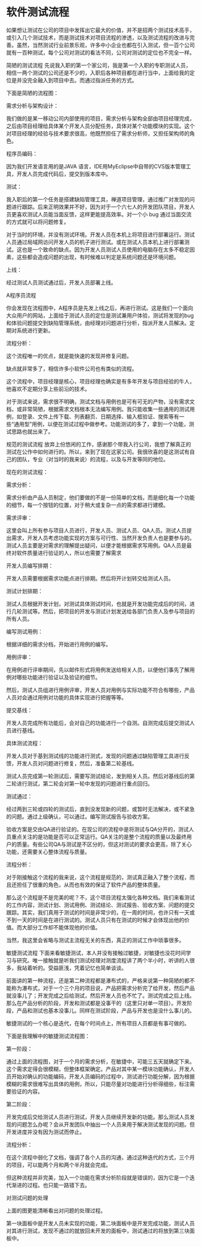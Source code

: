 # 软件测试流程


如果想让测试在公司的项目中发挥出它最大的价值，并不是招两个测试技术高手，或引入几个测试技术，而是测试技术对项目流程的渗透，以及测试流程的改进与完善。虽然，当然测试行业前景乐观，许多中小企业也都在引入测试，但一百个公司就有一百种测试，每个公司对测试的看法不同，公司对测试的定位也不完全一样。



简陋的测试流程
先说我入职的第一个家公司，我是第一个入职的专职测试人员，相信一两个测试的公司还是不少的，入职后各种项目都在进行当中，上面给我的定位是并没完全融入到项目中去。而通过指派任务的方式。

下面是简陋的流程图：



需求分析与架构设计：

我们做的是某一移动公司内部使用的项目，需求分析与架构全部由项目经理完成，之后由项目经理给具体某个开发人员分配任务，具体对某个功能模块的实现。这个对项目经理的经验与技术要求很高，他既然担任了需求分析师，又担任架构师的角色。

程序员编码：

因为我们开发语言用的是JAVA 语言，IDE用MyEclipse中自带的CVS版本管理工具，开发人员完成代码后，提交到版本库中。

测试：

我入职后的第一个任务是搭建缺陷管理工具，禅道项目管理，通过推广对发现的问题进行跟踪。后来正明效果并不好，因为对于一个六七人的开发团队项目，开发人员更喜欢测试人员能当面反馈，这样更能提高效率。对一个小 bug 通过当面交流的方式就可以将问题修复。

对于当时的环境，并没有测试环境。开发人员在本机上将项目进行部署运行。测试人员通过局域网访问开发人员的机子进行测试。或在测试人员本机上进行部署测试。这也是一个致命的缺点。因为开发人员测试人员使用的电脑存在太多不稳定因素，这些都会造成问题的出现，有时候难以判定是系统问题还是环境问题。

上线：

经过测试人员测试通过后，开发人员部署上线。

A程序员流程

你会发现在流程图中，A程序员是先发上线之后，再进行测试。这是我们一个面向大众用户的网站，上面给于测试人员的定位是测试兼用户体验，测试将发现的bug和体验问题提交到缺陷管理系统，由经理对问题进行分析，指派开发人员解决。定期对系统进行更新。

流程分析：

这个流程唯一的优点，就是能快速的发现并修复问题。

缺点就非常多了，相信许多小软件公司也有类似的流程。

这个流程中，项目经理是核心，项目经理也确实是有多年开发与项目经验的牛人，他喜欢不定期分享上些前沿的技术。

对于测试来说，需求很不明确，测试文档与用例也是可有可无的产物，没有需求文档，或非常简陋，根据需求文档根本无法编写用例。我只能收集一些通用的测试用例，如登录、文件上传下载、列表翻页、日期选择、输入框验证、搜索等有一些“通用型”用例，以便在测试过程中做参考。功能测试的多了，拿到一个功能，测试思路也就出来了。



规范的测试流程
放弃上份悠闲的工作，感谢那个带我入行公司，我想了解真正的测试在公作中如何进行的。所以，来到了现在这家公司。我很欣喜的是这测试有自己的团队，专业（对当时的我来说）的流程，以及与开发等同的地位。

现在的测试流程：



需求分析：

需求分析由产品人员制定，他们要做的不是一份简单的文档，而是细化每一个功能的细节，每一个按钮的位置，对于稍大或复杂一点的需求都进行建模。

需求评审：

这里会叫上所有参与项目人员进行，开发人员、测试人员、QA人员。测试人员提出需求，开发人员考虑功能实现的方案与可行性、当然开发负责人也是要参与的。测试人员主要是对需求的理解提出疑问，以便才能根据需求写用例。QA人员是最终对软件质量进行验证的人，所以也需要了解需求

开发人员编写排期：

开发人员需要根据需求功能点进行排期。然后将开计划转交给测试人员。

测试计划排期：

测试人员根据开发计划，对测试具体测试时间，也就是开发功能完成后的时间，进行几轮测试等。然后，把项目的开发与测试计划发送给各部门负责人及参与项目的所有人员。

编写测试用例：

根据详细的需求分档，开始进行用例的编写。

用例评审：

在用例进行评审期间，先以邮件形式将用例发送给相关人员，以便他们事先了解用例对哪些功能进行验证以及验证的细节。

然后，测试人员组进行用例评审，开发人员对用例与实际功能不符合有哪些，产品人员对会通过用例对功能的具体实现进行把握等等。

提交基线：

开发人员完成所有功能后，会对自己的功能进行一个自测。自测完成后提交测试人员进行基线。

具体测试流程：

开发人员对于基到测试线的功能进行测式，发现的问题通过缺陷管理工具进行反馈，开发人员对问题进行修复，然后，准备第二轮基线。

测试人员完成第一轮测试后，需要写测试结论，发到相关人员。然后对基线后的第二轮进行测试，第二轮会对第一轮中发现的问题进行重点回归。

测试通过：

经过两到三轮或四轮的测试后，直到没发现新的问题，或暂时无法解决，或不紧急的问题。通过上级确认，可以通过。编写测试报告与验收方案。

验收方案是交由QA进行验证的。在现公司的流程中是将测试与QA分开的，测试人员重点关注的是功能是否可以正常运行。QA关注的是整个流程的质量以及最终用户的质量。有些公司QA与测试是不区分的，但这对测试的要求会更高，除了关心功能，还需要关心整体流程与质量。

流程分析：

对于刚接触这个流程的我来说，这个流程是规范的，测试真正融入了整个流程，而且还担任了很重的角色，从而也有效的保证了软件产品的整体质量。

那么这个流程是不是完美的呢？不，这个项目流程太强化各种文档。我们来看测试的工作内容，测试计划、测试用例、测试结论、测试报告、验收方案、问题的提交跟踪。其实，我们真用于测试的时间是非常少的，在一周的时间，也许只有一天或不到一天的时间是在进行测试的。测试人员只有在测试的时候才会体现出他的价值。而大部分工作却不能体现他的价值。

当然，我这里会省略与测试主流程无关的东西，真正的测试工作中琐事很多。



敏捷测试流程
下面来看敏捷测试，本人并没有接触过敏捷，对敏捷也没花时间学习与研究。唯一接触就是听我们测试经理对测度流程讲了两个半小时，听讲的人很多，我站着听的。受益匪浅，凭着记忆也简单谈谈。

前面讲的第一种流程，还是第二种流程都是瀑布式的，严格来说第一种简陋的都不能称为瀑布式，对于一个三个月的项目说，产品把需求分析完了给开发，然后产品就没事儿了；开发完成之后给测试，然后开发人员也不忙了。测试完成之后上线。那么在产品分析的阶段，开发和测试都是没事干的（这里只对单一项目）。开发阶段，产品和测试也基本没事儿。同样在测试阶段，产品与开发也是没什么事儿的。

敏捷测试的一个核心是迭代，在每个时间点上，所有项目人员都是有事可做的。

下面是我理解中的敏捷测试流程图：


第一阶段：

通过上面的流程图，对于一个月的需求分析，在敏捷中，可能三五天就确定下来。这个需求定得会很模糊，但整体框架确定。产品对其中某一模块功能确认，开发人员开始对确认的功能编码，开发人员编码的过程中，测试进行功能分解，因为根据模糊的需求很难写出具体的用例，所以，只能尽量对功能进行分析得细些，标注需要验证的内容。

第二阶段：

开发完成后交给测试人员进行测试，开发人员继续开发新的功能。那么测试人员发现的问题怎么办呢？会从开发团队中抽出一个人员来用于解决测试发现的问题。但开发进度并没有因为测试而停止。

流程分析：

在这个流程中弱化了文档，强调了各个人员的沟通，通过这种迭代的方式，三个月的项目，可以能两个月和两个半月就会完成。

但这种流程并非完美，加入一个功能在需求分析阶段就是错误的，因为它是一个迭代渐进的过程。也只能一路错下去。

对测试问题的处理


上面的图更能清晰看出对问题的处理过程。

第一块面板中是开发人员未实现的功能，第二块面板中是开发完成功能，测试人员对其进行测试，发现不通过的就放回未开发的面板中，测试通过的将放到第三块面板中。